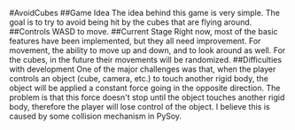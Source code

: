 #AvoidCubes
##Game Idea
The idea behind this game is very simple. The goal is to try to avoid being hit by the cubes that are flying around.
##Controls
WASD to move.
##Current Stage
Right now, most of the basic features have been implemented, but they all need improvement. For movement, the ability to move up and down, and to look around as well. For the cubes, in the future their movements will be randomized. 
##Difficulties with development
One of the major challenges was that, when the player controls an object (cube, camera, etc.) to touch another rigid body, the object will be applied a constant force going in the opposite direction. The problem is that this force doesn't stop until the object touches another rigid body, therefore the player will lose control of the object. I believe this is caused by some collision mechanism in PySoy. 



